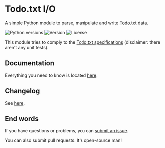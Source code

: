 # Todo.txt I/O

A simple Python module to parse, manipulate and write [Todo.txt](http://todotxt.com/) data.

![Python versions](https://img.shields.io/pypi/pyversions/todotxtio.svg?link=https://pypi.python.org/pypi/todotxtio) ![Version](https://img.shields.io/pypi/v/todotxtio.svg?link=https://pypi.python.org/pypi/todotxtio) ![License](https://img.shields.io/pypi/l/todotxtio.svg?link=https://pypi.python.org/pypi/todotxtio?link=https://github.com/EpocDotFr/todotxtio/blob/master/LICENSE.md)

This module tries to comply to the [Todo.txt specifications](https://github.com/ginatrapani/todo.txt-cli/wiki/The-Todo.txt-Format) (disclaimer: there aren't any unit tests).

## Documentation

Everything you need to know is located [here](https://epocdotfr.github.io/todotxtio/).

## Changelog

See [here](https://github.com/EpocDotFr/todotxtio/releases).

## End words

If you have questions or problems, you can [submit an issue](https://github.com/EpocDotFr/todotxtio/issues).

You can also submit pull requests. It's open-source man!